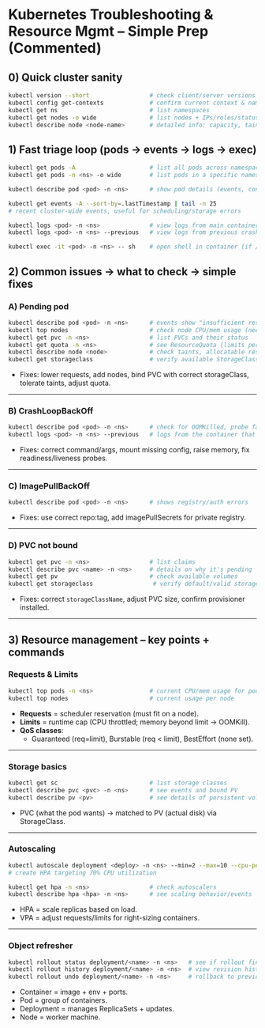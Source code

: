 # Kubernetes Troubleshooting & Resource Mgmt – Simple Prep (Commented)

## 0) Quick cluster sanity
```bash
kubectl version --short                 # check client/server versions
kubectl config get-contexts             # confirm current context & namespace
kubectl get ns                          # list namespaces
kubectl get nodes -o wide               # list nodes + IPs/roles/status
kubectl describe node <node-name>       # detailed info: capacity, taints, conditions
```

## 1) Fast triage loop (pods → events → logs → exec)
```bash
kubectl get pods -A                     # list all pods across namespaces
kubectl get pods -n <ns> -o wide        # list pods in a specific namespace + IP/node

kubectl describe pod <pod> -n <ns>      # show pod details (events, conditions, status)

kubectl get events -A --sort-by=.lastTimestamp | tail -n 25  
# recent cluster-wide events, useful for scheduling/storage errors

kubectl logs <pod> -n <ns>              # view logs from main container
kubectl logs <pod> -n <ns> --previous   # view logs from previous crash/restart

kubectl exec -it <pod> -n <ns> -- sh    # open shell in container (if /bin/sh exists)
```

## 2) Common issues → what to check → simple fixes

### A) **Pending** pod
```bash
kubectl describe pod <pod> -n <ns>      # events show "insufficient resources" or "PVC not bound"
kubectl top nodes                       # check node CPU/mem usage (needs metrics-server)
kubectl get pvc -n <ns>                 # list PVCs and their status
kubectl get quota -n <ns>               # see ResourceQuota (limits per namespace)
kubectl describe node <node>            # check taints, allocatable resources
kubectl get storageclass                # verify available StorageClasses
```
- Fixes: lower requests, add nodes, bind PVC with correct storageClass, tolerate taints, adjust quota.

---

### B) **CrashLoopBackOff**
```bash
kubectl describe pod <pod> -n <ns>      # check for OOMKilled, probe failures
kubectl logs <pod> -n <ns> --previous   # logs from the container that just crashed
```
- Fixes: correct command/args, mount missing config, raise memory, fix readiness/liveness probes.

---

### C) **ImagePullBackOff**
```bash
kubectl describe pod <pod> -n <ns>      # shows registry/auth errors
```
- Fixes: use correct repo:tag, add imagePullSecrets for private registry.

---

### D) **PVC not bound**
```bash
kubectl get pvc -n <ns>                 # list claims
kubectl describe pvc <name> -n <ns>     # details on why it's pending
kubectl get pv                          # check available volumes
kubectl get storageclass                 # verify default/valid storageClass
```
- Fixes: correct `storageClassName`, adjust PVC size, confirm provisioner installed.

---

## 3) Resource management – key points + commands

### Requests & Limits
```bash
kubectl top pods -n <ns>                # current CPU/mem usage for pods
kubectl top nodes                       # current usage per node
```
- **Requests** = scheduler reservation (must fit on a node).  
- **Limits** = runtime cap (CPU throttled; memory beyond limit → OOMKill).  
- **QoS classes**:  
  - Guaranteed (req=limit), Burstable (req < limit), BestEffort (none set).

---

### Storage basics
```bash
kubectl get sc                          # list storage classes
kubectl describe pvc <pvc> -n <ns>      # see events and bound PV
kubectl describe pv <pv>                # see details of persistent volume
```
- PVC (what the pod wants) → matched to PV (actual disk) via StorageClass.

---

### Autoscaling
```bash
kubectl autoscale deployment <deploy> -n <ns> --min=2 --max=10 --cpu-percent=70
# create HPA targeting 70% CPU utilization

kubectl get hpa -n <ns>                 # check autoscalers
kubectl describe hpa <hpa> -n <ns>      # see scaling behavior/events
```
- HPA = scale replicas based on load.  
- VPA = adjust requests/limits for right-sizing containers.

---

### Object refresher
```bash
kubectl rollout status deployment/<name> -n <ns>   # see if rollout finished
kubectl rollout history deployment/<name> -n <ns>  # view revision history
kubectl rollout undo deployment/<name> -n <ns>     # rollback to previous version
```
- Container = image + env + ports.  
- Pod = group of containers.  
- Deployment = manages ReplicaSets + updates.  
- Node = worker machine.
